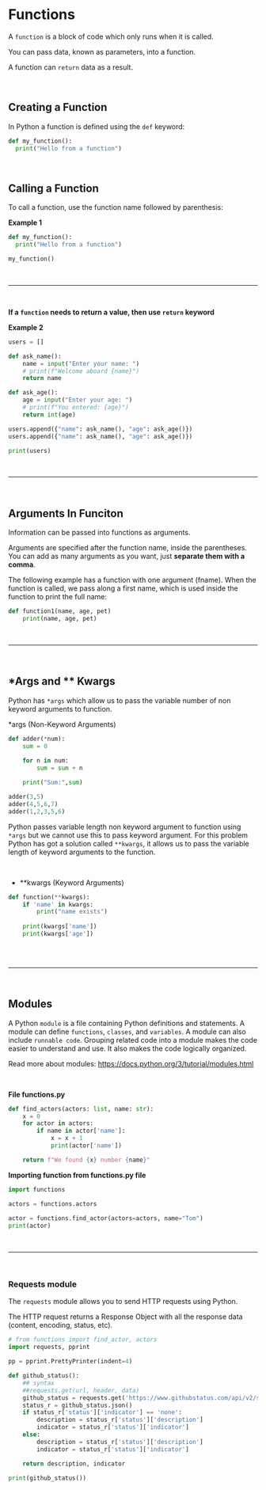 # **Functions**

A `function` is a block of code which only runs when it is called.

You can pass data, known as parameters, into a function.

A function can `return` data as a result.

<br>

## **Creating a Function**
In Python a function is defined using the `def` keyword:

```python
def my_function():
  print("Hello from a function")
```

<br>

## **Calling a Function**
To call a function, use the function name followed by parenthesis:

**Example 1**
```python
def my_function():
  print("Hello from a function")

my_function()
```
<br>

***

<br>

**If a `function` needs to return a value, then use `return` keyword**

**Example 2**
```python
users = []

def ask_name():
    name = input("Enter your name: ")
    # print(f"Welcome aboard {name}")
    return name

def ask_age():
    age = input("Enter your age: ")
    # print(f"You entered: {age}")
    return int(age)

users.append({"name": ask_name(), "age": ask_age()})
users.append({"name": ask_name(), "age": ask_age()})

print(users)
```

<br>

***

<br>

## **Arguments In Funciton**
Information can be passed into functions as arguments.

Arguments are specified after the function name, inside the parentheses. You can add as many arguments as you want, just **separate them with a comma**.

The following example has a function with one argument (fname). When the function is called, we pass along a first name, which is used inside the function to print the full name:

```python
def function1(name, age, pet)
    print(name, age, pet)
```

<br>

***

<br>


## ***Args and ** Kwargs**

Python has `*args` which allow us to pass the variable number of non keyword arguments to function.

*args (Non-Keyword Arguments)  

```python
def adder(*num):
    sum = 0
    
    for n in num:
        sum = sum + n

    print("Sum:",sum)

adder(3,5)
adder(4,5,6,7)
adder(1,2,3,5,6)
```

Python passes variable length non keyword argument to function using `*args` but we cannot use this to pass keyword argument. For this problem Python has got a solution called `**kwargs`, it allows us to pass the variable length of keyword arguments to the function. 

<br>


- **kwargs (Keyword Arguments)

```python
def function(**kwargs):
    if 'name' in kwargs:
        print("name exists")
    
    print(kwargs['name'])
    print(kwargs['age'])
    
```



<br>

***

<br>


## **Modules**

A Python `module` is a file containing Python definitions and statements. A module can define `functions`, `classes`, and `variables`. A module can also include `runnable code`. Grouping related code into a module makes the code easier to understand and use. It also makes the code logically organized.

Read more about modules: https://docs.python.org/3/tutorial/modules.html

<br>

**File functions.py**
```python
def find_actors(actors: list, name: str):
    x = 0
    for actor in actors:
        if name in actor['name']:
            x = x + 1
            print(actor['name'])

    return f"We found {x} number {name}"
```


**Importing function from functions.py file**

```python 
import functions

actors = functions.actors
 
actor = functions.find_actor(actors=actors, name="Tom")
print(actor)
```


<br>

***

<br>

### **Requests module**


The `requests` module allows you to send HTTP requests using Python.

The HTTP request returns a Response Object with all the response data (content, encoding, status, etc).


```python
# from functions import find_actor, actors
import requests, pprint

pp = pprint.PrettyPrinter(indent=4)

def github_status():
    ## syntax
    ##requests.get(url, header, data)
    github_status = requests.get('https://www.githubstatus.com/api/v2/status.json')
    status_r = github_status.json()
    if status_r['status']['indicator'] == 'none':
        description = status_r['status']['description']
        indicator = status_r['status']['indicator']
    else:
        description = status_r['status']['description']
        indicator = status_r['status']['indicator']

    return description, indicator

print(github_status())
```